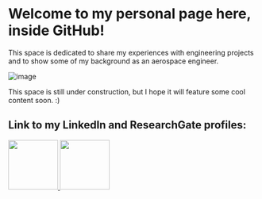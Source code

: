 # Welcome to my personal page here, inside GitHub!

This space is dedicated to share my experiences with engineering projects and to show some of my background as an aerospace engineer.

![image](https://user-images.githubusercontent.com/7193739/129830912-16cf06bf-1676-4658-970c-b85091c32563.png)


This space is still under construction, but I hope it will feature some cool content soon. :)

## Link to my LinkedIn and ResearchGate profiles:

<a href="https://www.linkedin.com/in/alexandrecgoulart/" rel="acg"><img src="https://user-images.githubusercontent.com/7193739/129831351-62dd616b-2b44-497a-b643-8ccf6f96b9ff.png" width="100" height="100"> <a href="https://www.researchgate.net/profile/Alexandre-Goulart-3" rel="acg"><img src="https://user-images.githubusercontent.com/7193739/129832365-7260e853-8aa3-4d06-9026-328f561dbffc.png" width="100" height="100">








